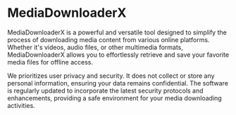 # MediaDownloaderX
MediaDownloaderX is a powerful and versatile tool designed to simplify the process of downloading media content from various online platforms. Whether it's videos, audio files, or other multimedia formats, MediaDownloaderX allows you to effortlessly retrieve and save your favorite media files for offline access.


We prioritizes user privacy and security. It does not collect or store any personal information, ensuring your data remains confidential. The software is regularly updated to incorporate the latest security protocols and enhancements, providing a safe environment for your media downloading activities.

